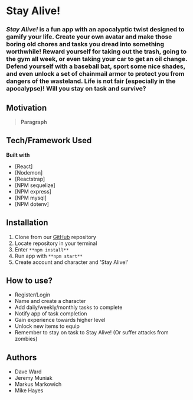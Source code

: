 # Stay Alive!

### *Stay Alive!* is a fun app with an apocalyptic twist designed to gamify your life. Create your own avatar and make those boring old chores and tasks you dread into something worthwhile! Reward yourself for taking out the trash, going to the gym all week, or even taking your car to get an oil change. Defend yourself with a baseball bat, sport some nice shades, and even unlock a set of chainmail armor to protect you from dangers of the wasteland. Life is not fair (especially in the apocalypse)! Will you stay on task and survive?

## Motivation
>**Paragraph**

## Tech/Framework Used
<b>Built with</b>
- [React]
- [Nodemon]
- [Reactstrap]
- [NPM sequelize]
- [NPM express]
- [NPM mysql]
- [NPM dotenv]

## Installation
1. Clone from our [GitHub](https://github.com/markus902/Stay_Alive) repository
2. Locate repository in your terminal 
3. Enter `**npm install**`
4. Run app with `**npm start**`
5. Create account and character and 'Stay Alive!'

## How to use?
- Register/Login
- Name and create a character
- Add daily/weekly/monthly tasks to complete
- Notify app of task completion
- Gain experience towards higher level
- Unlock new items to equip
- Remember to stay on task to Stay Alive! (Or suffer attacks from zombies)

## Authors
- Dave Ward
- Jeremy Muniak
- Markus Markowich
- Mike Hayes